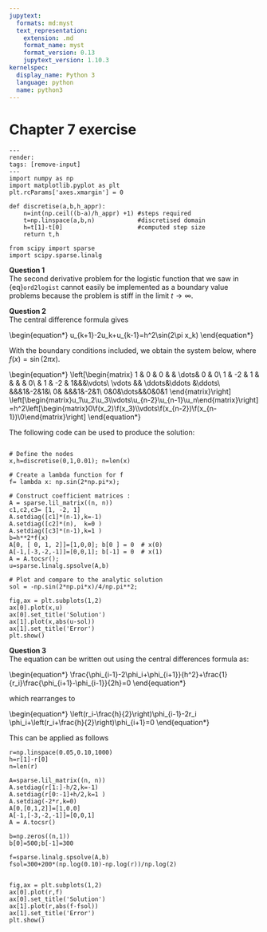 ```yaml
---
jupytext:
  formats: md:myst
  text_representation:
    extension: .md
    format_name: myst
    format_version: 0.13
    jupytext_version: 1.10.3
kernelspec:
  display_name: Python 3
  language: python
  name: python3
---
```


# Chapter 7 exercise

```{code-cell}
---
render:
tags: [remove-input]
---
import numpy as np
import matplotlib.pyplot as plt
plt.rcParams['axes.xmargin'] = 0

def discretise(a,b,h_appr):
    n=int(np.ceil((b-a)/h_appr) +1) #steps required
    t=np.linspace(a,b,n)            #discretised domain
    h=t[1]-t[0]                     #computed step size
    return t,h

from scipy import sparse
import scipy.sparse.linalg

```

**Question 1**<br>
The second derivative problem for the logistic function that we saw in {eq}`ord2logist` cannot easily be implemented as a boundary value problems because the problem is stiff in the limit $t\to\infty$.

**Question 2**<br>
The central difference formula gives

\begin{equation*}
u_{k+1}-2u_k+u_{k-1}=h^2\sin(2\pi x_k)
\end{equation*}

With the boundary conditions included, we obtain the system below, where $f(x)=\sin(2\pi x)$.

\begin{equation*}
\left[\begin{matrix}
1 & 0  & 0 &  & \dots& 0 & 0\\
1 & -2 & 1 & & & & 0\\
  & 1 & -2 & 1&&&\vdots\\
\vdots && \ddots&\ddots &\ddots\\
&&&1&-2&1&\\
0& &&&1&-2&1\\
0&0&\dots&&0&0&1
\end{matrix}\right]
\left[\begin{matrix}u_1\\u_2\\u_3\\\vdots\\u_{n-2}\\u_{n-1}\\u_n\end{matrix}\right]
=h^2\left[\begin{matrix}0\\f(x_2)\\f(x_3)\\\vdots\\f(x_{n-2})\\f(x_{n-1})\\0\end{matrix}\right]
\end{equation*}

The following code can be used to produce the solution:


```{code-cell} 

# Define the nodes
x,h=discretise(0,1,0.01); n=len(x)

# Create a lambda function for f
f= lambda x: np.sin(2*np.pi*x);

# Construct coefficient matrices :
A = sparse.lil_matrix((n, n))
c1,c2,c3= [1, -2, 1]
A.setdiag([c1]*(n-1),k=-1)
A.setdiag([c2]*(n),  k=0 )
A.setdiag([c3]*(n-1),k=1 )
b=h**2*f(x)
A[0, [ 0, 1, 2]]=[1,0,0]; b[0 ] = 0  # x(0)
A[-1,[-3,-2,-1]]=[0,0,1]; b[-1] = 0  # x(1)
A = A.tocsr();
u=sparse.linalg.spsolve(A,b)

# Plot and compare to the analytic solution
sol = -np.sin(2*np.pi*x)/4/np.pi**2;

fig,ax = plt.subplots(1,2)
ax[0].plot(x,u)
ax[0].set_title('Solution')
ax[1].plot(x,abs(u-sol))
ax[1].set_title('Error')
plt.show()
```


**Question 3**<br>
The equation can be written out using the central differences formula as:

\begin{equation*}
\frac{\phi_{i-1}-2\phi_i+\phi_{i+1}}{h^2}+\frac{1}{r_i}\frac{\phi_{i+1}-\phi_{i-1}}{2h}=0
\end{equation*}

which rearranges to

\begin{equation*}
\left(r_i-\frac{h}{2}\right)\phi_{i-1}-2r_i \phi_i+\left(r_i+\frac{h}{2}\right)\phi_{i+1}=0
\end{equation*}

This can be applied as follows

```{code-cell}
r=np.linspace(0.05,0.10,1000)
h=r[1]-r[0]
n=len(r)

A=sparse.lil_matrix((n, n))
A.setdiag(r[1:]-h/2,k=-1)
A.setdiag(r[0:-1]+h/2,k=1 )
A.setdiag(-2*r,k=0)
A[0,[0,1,2]]=[1,0,0]
A[-1,[-3,-2,-1]]=[0,0,1]
A = A.tocsr()

b=np.zeros((n,1))
b[0]=500;b[-1]=300

f=sparse.linalg.spsolve(A,b)
fsol=300+200*(np.log(0.10)-np.log(r))/np.log(2)


fig,ax = plt.subplots(1,2)
ax[0].plot(r,f)
ax[0].set_title('Solution')
ax[1].plot(r,abs(f-fsol))
ax[1].set_title('Error')
plt.show()
```